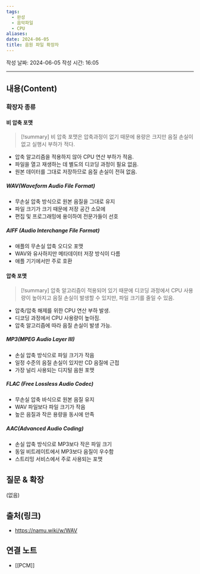```yaml
---
tags:
  - 완성
  - 음악파일
  - CPU
aliases: 
date: 2024-06-05
title: 음원 파일 확장자
---
```

작성 날짜: 2024-06-05
작성 시간: 16:05


----
## 내용(Content)

### 확장자 종류

#### 비 압축 포맷

>[!summary]
> 비 압축 포맷은 압축과정이 없기 때문에 용량은 크지만 음질 손실이 없고 실행시 부하가 적다.

- 압축 알고리즘을 적용하지 않아 CPU 연산 부하가 적음.
- 파일을 열고 재생하는 데 별도의 디코딩 과정이 필요 없음.
- 원본 데이터를 그대로 저장하므로 음질 손실이 전혀 없음.

##### WAV(Waveform Audio File Format)

- 무손실 압축 방식으로 원본 음질을 그대로 유지
- 파일 크기가 크기 때문에 저장 공간 소모에 
- 편집 및 프로그래밍에 용이하여 전문가들이 선호
##### AIFF (Audio Interchange File Format)

- 애플의 무손실 압축 오디오 포맷
- WAV와 유사하지만 메타데이터 저장 방식이 다름
- 애플 기기에서만 주로 호환

#### 압축 포맷

>[!summary]
> 압축 알고리즘이 적용되어 있기 때문에 디코딩 과정에서 CPU 사용량이 높아지고 음질 손실이 발생할 수 있지만, 파일 크기를 줄일 수 있음.

- 압축/압축 해제를 위한 CPU 연산 부하 발생.
- 디코딩 과정에서 CPU 사용량이 높아짐.
- 압축 알고리즘에 따라 음질 손실이 발생 가능.

##### MP3(MPEG Audio Layer III)

- 손실 압축 방식으로 파일 크기가 작음
- 일정 수준의 음질 손실이 있지만 CD 음질에 근접
- 가장 널리 사용되는 디지털 음원 포맷

##### FLAC (Free Lossless Audio Codec)

- 무손실 압축 바식으로 원본 음질 유지
- WAV 파일보다 파일 크기가 작음
- 높은 음질과 작은 용량을 동시에 만족

##### AAC(Advanced Audio Coding)

- 손실 압축 방식으로 MP3보다 작은 파일 크기
- 동일 비트레이트에서 MP3보다 음질이 우수함
- 스트리밍 서비스에서 주로 사용되는 포맷





## 질문 & 확장

(없음)

## 출처(링크)

- https://namu.wiki/w/WAV

## 연결 노트

- [[PCM]]